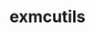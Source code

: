 ---
title: "exmcutils"
layout: cache
categories: [package, develop]
meta: {"compilers": ["cce@18.0.0", "gcc@10.3.0", "gcc@11.4.0", "gcc@9.4.0", "intel-oneapi-compilers@2025.1.0"], "num_specs": 18, "num_specs_by_stack": {"e4s": 4, "e4s-cray-rhel": 3, "e4s-cray-sles": 1, "e4s-neoverse-v2": 4, "e4s-neoverse_v1": 1, "e4s-oneapi": 4, "e4s-power": 1, "root": 18}, "oss": ["rhel8", "sle_hpc15", "ubuntu20.04", "ubuntu22.04"], "platforms": ["linux"], "stacks": ["e4s", "e4s-cray-rhel", "e4s-cray-sles", "e4s-neoverse-v2", "e4s-neoverse_v1", "e4s-oneapi", "e4s-power", "root"], "targets": ["neoverse_v1", "neoverse_v2", "ppc64le", "x86_64_v3", "x86_64_v4"], "versions": ["0.6.0"]}
spec_details: [{"compiler": "gcc@11.4.0", "hash": "2zlwmct3pacvyykgwqv7djeq65o2nqrm", "os": "ubuntu22.04", "platform": "linux", "size": "-", "stacks": ["e4s", "root"], "target": "x86_64_v3", "variants": ["build_system=autotools"], "versions": ["0.6.0"]}, {"compiler": "gcc@11.4.0", "hash": "bdl4r2juso42hnoibcau6j6sdqer5cpa", "os": "ubuntu22.04", "platform": "linux", "size": "-", "stacks": ["e4s-neoverse-v2", "root"], "target": "neoverse_v2", "variants": ["build_system=autotools"], "versions": ["0.6.0"]}, {"compiler": "gcc@10.3.0", "hash": "boltsk4mjyusrj2a6ahzofjtbx6wqg5t", "os": "sle_hpc15", "platform": "linux", "size": "-", "stacks": ["e4s-cray-sles", "root"], "target": "x86_64_v4", "variants": ["build_system=autotools"], "versions": ["0.6.0"]}, {"compiler": "cce@18.0.0", "hash": "ftdeag3bmrm7ugoksszfvbd7xotaqw6p", "os": "rhel8", "platform": "linux", "size": "-", "stacks": ["e4s-cray-rhel", "root"], "target": "x86_64_v3", "variants": ["build_system=autotools"], "versions": ["0.6.0"]}, {"compiler": "gcc@11.4.0", "hash": "gzebtrxhfjrgttxynhajoorgqbedpnxk", "os": "ubuntu22.04", "platform": "linux", "size": "-", "stacks": ["e4s", "root"], "target": "x86_64_v3", "variants": ["build_system=autotools"], "versions": ["0.6.0"]}, {"compiler": "gcc@11.4.0", "hash": "h4p4tbhssm24rx32shflj37qkpd4obk3", "os": "ubuntu22.04", "platform": "linux", "size": "-", "stacks": ["e4s-neoverse_v1", "root"], "target": "neoverse_v1", "variants": ["build_system=autotools"], "versions": ["0.6.0"]}, {"compiler": "intel-oneapi-compilers@2025.1.0", "hash": "iokofzy3v5md2qzhiag46sxr2rubiqon", "os": "ubuntu22.04", "platform": "linux", "size": "-", "stacks": ["e4s-oneapi", "root"], "target": "x86_64_v3", "variants": ["build_system=autotools"], "versions": ["0.6.0"]}, {"compiler": "gcc@11.4.0", "hash": "jkcneg7uqsepfusaw6vi2af4vr44um6e", "os": "ubuntu22.04", "platform": "linux", "size": "-", "stacks": ["e4s", "root"], "target": "x86_64_v3", "variants": ["build_system=autotools"], "versions": ["0.6.0"]}, {"compiler": "gcc@11.4.0", "hash": "kbfysvpnsa6o3bclg6sqghrcds5wxfyf", "os": "ubuntu22.04", "platform": "linux", "size": "-", "stacks": ["e4s", "root"], "target": "x86_64_v3", "variants": ["build_system=autotools"], "versions": ["0.6.0"]}, {"compiler": "cce@18.0.0", "hash": "nlga63qpkfragrocpjuzduovwij3jjbu", "os": "rhel8", "platform": "linux", "size": "-", "stacks": ["e4s-cray-rhel", "root"], "target": "x86_64_v3", "variants": ["build_system=autotools"], "versions": ["0.6.0"]}, {"compiler": "intel-oneapi-compilers@2025.1.0", "hash": "rzuvlvteozon4dbmgr6auj5aa2atkmda", "os": "ubuntu22.04", "platform": "linux", "size": "-", "stacks": ["e4s-oneapi", "root"], "target": "x86_64_v3", "variants": ["build_system=autotools"], "versions": ["0.6.0"]}, {"compiler": "intel-oneapi-compilers@2025.1.0", "hash": "s552t556yxch52ioc3i6uao5ydc6zkw5", "os": "ubuntu22.04", "platform": "linux", "size": "-", "stacks": ["e4s-oneapi", "root"], "target": "x86_64_v3", "variants": ["build_system=autotools"], "versions": ["0.6.0"]}, {"compiler": "gcc@11.4.0", "hash": "sa6rawat37y6qxlo5n5hgzbizrzuceeq", "os": "ubuntu22.04", "platform": "linux", "size": "-", "stacks": ["e4s-neoverse-v2", "root"], "target": "neoverse_v2", "variants": ["build_system=autotools"], "versions": ["0.6.0"]}, {"compiler": "gcc@11.4.0", "hash": "tu26z2qaiaih5lshdifvlsfqhl2j6br4", "os": "ubuntu22.04", "platform": "linux", "size": "-", "stacks": ["e4s-neoverse-v2", "root"], "target": "neoverse_v2", "variants": ["build_system=autotools"], "versions": ["0.6.0"]}, {"compiler": "gcc@9.4.0", "hash": "wewt7bv35tpdjgvjumsyoexvggfdt4ys", "os": "ubuntu20.04", "platform": "linux", "size": "-", "stacks": ["e4s-power", "root"], "target": "ppc64le", "variants": ["build_system=autotools"], "versions": ["0.6.0"]}, {"compiler": "gcc@11.4.0", "hash": "xebpcex27x63eof3bqmn4hbn7xt43a6a", "os": "ubuntu22.04", "platform": "linux", "size": "-", "stacks": ["e4s-neoverse-v2", "root"], "target": "neoverse_v2", "variants": ["build_system=autotools"], "versions": ["0.6.0"]}, {"compiler": "cce@18.0.0", "hash": "ynwluszrad6ppfba4ao6zb3qbv2ayo22", "os": "rhel8", "platform": "linux", "size": "-", "stacks": ["e4s-cray-rhel", "root"], "target": "x86_64_v3", "variants": ["build_system=autotools"], "versions": ["0.6.0"]}, {"compiler": "intel-oneapi-compilers@2025.1.0", "hash": "yu6u7swjccfopgeft7ejp4w5tpsdsdp3", "os": "ubuntu22.04", "platform": "linux", "size": "-", "stacks": ["e4s-oneapi", "root"], "target": "x86_64_v3", "variants": ["build_system=autotools"], "versions": ["0.6.0"]}]
---